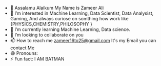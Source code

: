 - 👋 Assalamu Alaikum My Name is Zameer Ali
- 👀 I’m interested in Machine Learning, Data Scientist, Data Analysist, Gaming, And always curiose on somthing how work like {PHYSICS,CHEMISTRY,PHILOSOPHY } 
- 🌱 I’m currently learning Machine Learning, Data science.
- 💞️ I’m looking to collaborate on you
- 📫 How to reach me zameer16to25@gmail.com It's my Email you can contact Me 
- 😄 Pronouns:
- ⚡ Fun fact: I AM BATMAN

<!---
batman095/batman095 is a ✨ special ✨ repository because its `README.md` (this file) appears on your GitHub profile.
You can click the Preview link to take a look at your changes.
--->
